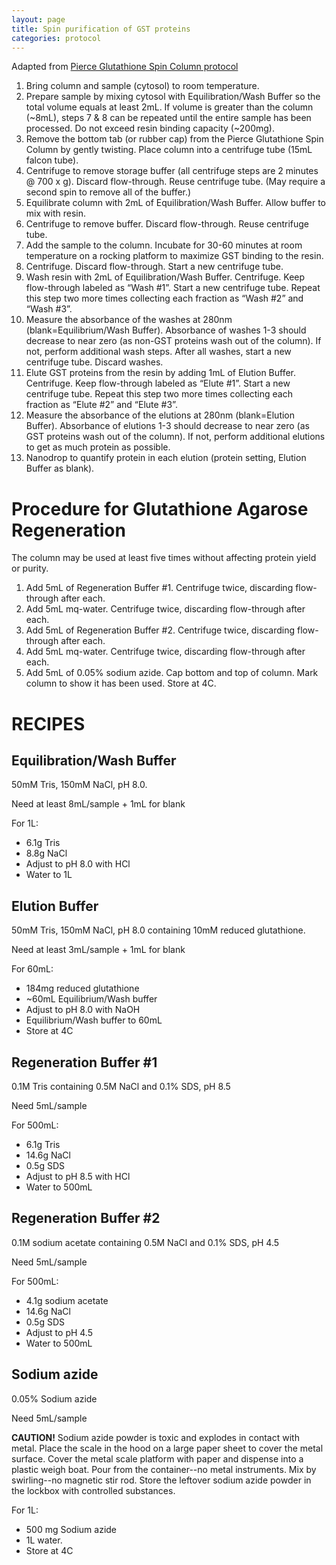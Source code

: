 ```yaml
---
layout: page
title: Spin purification of GST proteins
categories: protocol
---
```

Adapted from [Pierce Glutathione Spin Column protocol][1]

1. Bring column and sample (cytosol) to room temperature.
1. Prepare sample by mixing cytosol with Equilibration/Wash Buffer so the total volume equals at least 2mL. If volume is greater than the column (~8mL), steps 7 & 8 can be repeated until the entire sample has been processed. Do not exceed resin binding capacity (~200mg).
1. Remove the bottom tab (or rubber cap) from the Pierce Glutathione Spin Column by gently twisting. Place column into a centrifuge tube (15mL falcon tube).
1. Centrifuge to remove storage buffer (all centrifuge steps are 2 minutes @ 700 x g). Discard flow-through. Reuse centrifuge tube. (May require a second spin to remove all of the buffer.)
1. Equilibrate column with 2mL of Equilibration/Wash Buffer. Allow buffer to mix with resin.
1. Centrifuge to remove buffer. Discard flow-through. Reuse centrifuge tube.
1. Add the sample to the column. Incubate for 30-60 minutes at room temperature on a rocking platform to maximize GST binding to the resin.
1. Centrifuge. Discard flow-through. Start a new centrifuge tube.
1. Wash resin with 2mL of Equilibration/Wash Buffer. Centrifuge. Keep flow-through labeled as “Wash #1”. Start a new centrifuge tube. Repeat this step two more times collecting each fraction as “Wash #2” and “Wash #3”.
1. Measure the absorbance of the washes at 280nm (blank=Equilibrium/Wash Buffer). Absorbance of washes 1-3 should decrease to near zero (as non-GST proteins wash out of the column). If not, perform additional wash steps. After all washes, start a new centrifuge tube. Discard washes.
1. Elute GST proteins from the resin by adding 1mL of Elution Buffer. Centrifuge.  Keep flow-through labeled as “Elute #1”. Start a new centrifuge tube. Repeat this step two more times collecting each fraction as “Elute #2” and “Elute #3”.
1. Measure the absorbance of the elutions at 280nm (blank=Elution Buffer). Absorbance of elutions 1-3 should decrease to near zero (as GST proteins wash out of the column). If not, perform additional elutions to get as much protein as possible.
1. Nanodrop to quantify protein in each elution (protein setting, Elution Buffer as blank).

# Procedure for Glutathione Agarose Regeneration

The column may be used at least five times without affecting protein yield or purity.

1. Add 5mL of Regeneration Buffer #1. Centrifuge twice, discarding flow-through after each.
1. Add 5mL mq-water. Centrifuge twice, discarding flow-through after each.
1. Add 5mL of Regeneration Buffer #2. Centrifuge twice, discarding flow-through after each.
1. Add 5mL mq-water. Centrifuge twice, discarding flow-through after each.
1. Add 5mL of 0.05% sodium azide. Cap bottom and top of column. Mark column to show it has been used. Store at 4C.

# RECIPES

## Equilibration/Wash Buffer

50mM Tris, 150mM NaCl, pH 8.0.

Need at least 8mL/sample + 1mL for blank

For 1L:
  * 6.1g Tris
  * 8.8g NaCl
  * Adjust to pH 8.0 with HCl
  * Water to 1L

## Elution Buffer

50mM Tris, 150mM NaCl, pH 8.0 containing 10mM reduced glutathione.

Need at least 3mL/sample + 1mL for blank

For 60mL:
  * 184mg reduced glutathione
  * ~60mL Equilibrium/Wash buffer
  * Adjust to pH 8.0 with NaOH
  * Equilibrium/Wash buffer to 60mL
  * Store at 4C

## Regeneration Buffer #1

0.1M Tris containing 0.5M NaCl and 0.1% SDS, pH 8.5

Need 5mL/sample

For 500mL:
  * 6.1g Tris
  * 14.6g NaCl
  * 0.5g SDS
  * Adjust to pH 8.5 with HCl
  * Water to 500mL

## Regeneration Buffer #2

0.1M sodium acetate containing 0.5M NaCl and 0.1% SDS, pH 4.5

Need 5mL/sample

For 500mL:
  * 4.1g sodium acetate
  * 14.6g NaCl
  * 0.5g SDS
  * Adjust to pH 4.5
  * Water to 500mL

## Sodium azide

0.05% Sodium azide

Need 5mL/sample

**CAUTION!** Sodium azide powder is toxic and explodes in contact with metal. Place the scale in the hood on a large paper sheet to cover the metal surface. Cover the metal scale platform with paper and dispense into a plastic weigh boat. Pour from the container--no metal instruments. Mix by swirling--no magnetic stir rod. Store the leftover sodium azide powder in the lockbox with controlled substances.

For 1L:
  * 500 mg Sodium azide
  * 1L water.
  * Store at 4C

[1]:https://drive.google.com/open?id=0B0DnkQIRAeIINWhaXzIzN2hkTFE
